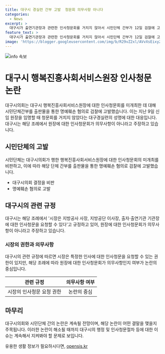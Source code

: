 ```yaml
---
title: 대구시 경실련 간부 고발  청문회 의무사항 아니다
categories:
  - News
excerpt: >
  대구시가 출연기관장과 관련한 인사청문회를 거치지 않아서 시민단체 간부가 12일 검찰에 고발되었다. 대구시는 해당 조례에서 인사청문을 요청할 수 있다는 규정을 기반으로 이에 대해 반박하고 있다. 이러한 논란에 대한 자세한 내용은 CBS노컷뉴스에서 확인할 수 있다.
feature_text: >
  대구시가 출연기관장과 관련한 인사청문회를 거치지 않아서 시민단체 간부가 12일 검찰에 고발되었다. 대구시는 해당 조례에서 인사청문을 요청할 수 있다는 규정을 기반으로 이에 대해 반박하고 있다. 이러한 논란에 대한 자세한 내용은 CBS노컷뉴스에서 확인할 수 있다.
image: 'https://blogger.googleusercontent.com/img/b/R29vZ2xl/AVvXsEixyZcFfHzMRdzZMjFBmAUKJYCLCGyLL1o632UiGVXcaFdKo_bkvkuCioo0uUKlGfBVcT3P84aROyZIXSBEx3Aw5nCQ3pTgDom1WDC4m8eifvWiAmWEEVb4x6G_l8C0QH225ldMjyaFvpxGEBGNO37VmDTDMHGhJPq73UglMfDca1-0aw/s1600/blogspot.png'
---
```


<p><img src="https://blogger.googleusercontent.com/img/b/R29vZ2xl/AVvXsEixyZcFfHzMRdzZMjFBmAUKJYCLCGyLL1o632UiGVXcaFdKo_bkvkuCioo0uUKlGfBVcT3P84aROyZIXSBEx3Aw5nCQ3pTgDom1WDC4m8eifvWiAmWEEVb4x6G_l8C0QH225ldMjyaFvpxGEBGNO37VmDTDMHGhJPq73UglMfDca1-0aw/s1600/blogspot.png" alt="info 속보" /></p>

<h1>대구시 행복진흥사회서비스원장 인사청문 논란</h1>

<p data-ke-size="size16">대구시의회는 대구시 행복진흥사회서비스원장에 대한 인사청문회를 미개최한 데 대해 시민단체간부를 출판물을 통한 명예훼손 혐의로 검찰에 고발했습니다. 이는 지난 9일 신임 원장을 임명할 때 청문회를 거치지 않았다는 대구경실련의 성명에 대한 대응입니다. 대구시는 해당 조례에서 원장에 대한 인사청문회가 의무사항이 아니라고 주장하고 있습니다.</p>

<h2 data-ke-size="size26">시민단체의 고발</h2>

<p data-ke-size="size16">시민단체는 대구시의회가 행한 행복진흥사회서비스원장에 대한 인사청문회의 미개최를 비판하고, 이에 따라 해당 단체 간부를 출판물을 통한 명예훼손 혐의로 검찰에 고발했습니다.</p>

<ul>
<li>대구시의회 결정을 비판</li>
<li>명예훼손 혐의로 고발</li>
</ul>

<h2 data-ke-size="size26">대구시의 관련 규정</h2>

<p data-ke-size="size16">대구시는 해당 조례에서 '시장은 지방공사 사장, 지방공단 이사장, 출자·출연기관 기관장에 대한 인사청문을 요청할 수 있다'고 규정하고 있어, 원장에 대한 인사청문회가 의무사항이 아니라고 주장하고 있습니다.</p>

<h3>시장의 권한과 의무사항</h3>

<p data-ke-size="size16">대구시의 관련 규정에 따르면 시장은 특정한 인사에 대한 인사청문을 요청할 수 있는 권한이 있지만, 해당 조례에 따라 원장에 대한 인사청문회가 의무사항인지 여부가 논란의 중심입니다.</p>

<table>
<thead>
<tr>
<th style="text-align: center; height: 17px;"><b>관련 규정</b></th>
<th style="text-align: center; height: 17px;"><b>의무사항 여부</b></th>
</tr>
</thead>
<tbody>
<tr>
<td style="text-align: center; height: 17px;">시장의 인사청문 요청 권한</td>
<td style="text-align: center; height: 17px;">논란의 중심</td>
</tr>
</tbody>
</table>

<h2 data-ke-size="size26">마무리</h2>

<p data-ke-size="size16">대구시의회와 시민단체 간의 논란은 계속될 전망이며, 해당 논란이 어떤 결말을 맺을지 주목됩니다. 이러한 논란이 해소될 때까지 대구시의 행정 및 인사청문절차 등에 대한 이슈는 계속해서 지켜봐야 할 문제로 보입니다.</p>
유용한 생활 정보가 필요하시다면, <a href="https://opensis.kr" rel="dofollow">opensis.kr</a>


